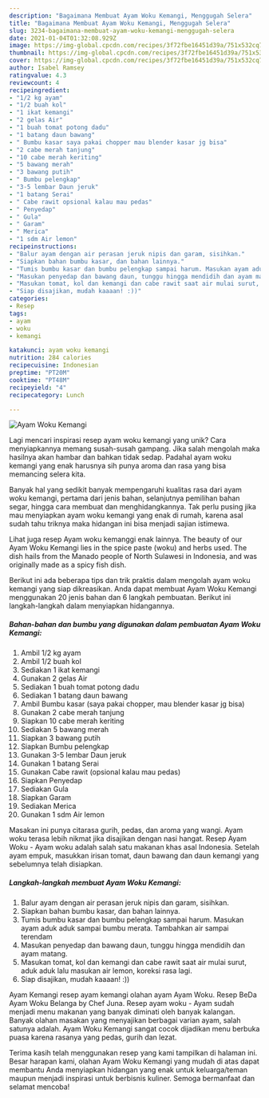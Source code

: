 ```yaml
---
description: "Bagaimana Membuat Ayam Woku Kemangi, Menggugah Selera"
title: "Bagaimana Membuat Ayam Woku Kemangi, Menggugah Selera"
slug: 3234-bagaimana-membuat-ayam-woku-kemangi-menggugah-selera
date: 2021-01-04T01:32:08.929Z
image: https://img-global.cpcdn.com/recipes/3f72fbe16451d39a/751x532cq70/ayam-woku-kemangi-foto-resep-utama.jpg
thumbnail: https://img-global.cpcdn.com/recipes/3f72fbe16451d39a/751x532cq70/ayam-woku-kemangi-foto-resep-utama.jpg
cover: https://img-global.cpcdn.com/recipes/3f72fbe16451d39a/751x532cq70/ayam-woku-kemangi-foto-resep-utama.jpg
author: Isabel Ramsey
ratingvalue: 4.3
reviewcount: 4
recipeingredient:
- "1/2 kg ayam"
- "1/2 buah kol"
- "1 ikat kemangi"
- "2 gelas Air"
- "1 buah tomat potong dadu"
- "1 batang daun bawang"
- " Bumbu kasar saya pakai chopper mau blender kasar jg bisa"
- "2 cabe merah tanjung"
- "10 cabe merah keriting"
- "5 bawang merah"
- "3 bawang putih"
- " Bumbu pelengkap"
- "3-5 lembar Daun jeruk"
- "1 batang Serai"
- " Cabe rawit opsional kalau mau pedas"
- " Penyedap"
- " Gula"
- " Garam"
- " Merica"
- "1 sdm Air lemon"
recipeinstructions:
- "Balur ayam dengan air perasan jeruk nipis dan garam, sisihkan."
- "Siapkan bahan bumbu kasar, dan bahan lainnya."
- "Tumis bumbu kasar dan bumbu pelengkap sampai harum. Masukan ayam aduk aduk sampai bumbu merata. Tambahkan air sampai terendam"
- "Masukan penyedap dan bawang daun, tunggu hingga mendidih dan ayam matang."
- "Masukan tomat, kol dan kemangi dan cabe rawit saat air mulai surut, aduk aduk lalu masukan air lemon, koreksi rasa lagi."
- "Siap disajikan, mudah kaaaan! :))"
categories:
- Resep
tags:
- ayam
- woku
- kemangi

katakunci: ayam woku kemangi 
nutrition: 284 calories
recipecuisine: Indonesian
preptime: "PT20M"
cooktime: "PT48M"
recipeyield: "4"
recipecategory: Lunch

---
```



![Ayam Woku Kemangi](https://img-global.cpcdn.com/recipes/3f72fbe16451d39a/751x532cq70/ayam-woku-kemangi-foto-resep-utama.jpg)

Lagi mencari inspirasi resep ayam woku kemangi yang unik? Cara menyiapkannya memang susah-susah gampang. Jika salah mengolah maka hasilnya akan hambar dan bahkan tidak sedap. Padahal ayam woku kemangi yang enak harusnya sih punya aroma dan rasa yang bisa memancing selera kita.

Banyak hal yang sedikit banyak mempengaruhi kualitas rasa dari ayam woku kemangi, pertama dari jenis bahan, selanjutnya pemilihan bahan segar, hingga cara membuat dan menghidangkannya. Tak perlu pusing jika mau menyiapkan ayam woku kemangi yang enak di rumah, karena asal sudah tahu triknya maka hidangan ini bisa menjadi sajian istimewa.

Lihat juga resep Ayam woku kemanggi enak lainnya. The beauty of our Ayam Woku Kemangi lies in the spice paste (woku) and herbs used. The dish hails from the Manado people of North Sulawesi in Indonesia, and was originally made as a spicy fish dish.


Berikut ini ada beberapa tips dan trik praktis dalam mengolah ayam woku kemangi yang siap dikreasikan. Anda dapat membuat Ayam Woku Kemangi menggunakan 20 jenis bahan dan 6 langkah pembuatan. Berikut ini langkah-langkah dalam menyiapkan hidangannya.

<!--inarticleads1-->

##### Bahan-bahan dan bumbu yang digunakan dalam pembuatan Ayam Woku Kemangi:

1. Ambil 1/2 kg ayam
1. Ambil 1/2 buah kol
1. Sediakan 1 ikat kemangi
1. Gunakan 2 gelas Air
1. Sediakan 1 buah tomat potong dadu
1. Sediakan 1 batang daun bawang
1. Ambil  Bumbu kasar (saya pakai chopper, mau blender kasar jg bisa)
1. Gunakan 2 cabe merah tanjung
1. Siapkan 10 cabe merah keriting
1. Sediakan 5 bawang merah
1. Siapkan 3 bawang putih
1. Siapkan  Bumbu pelengkap
1. Gunakan 3-5 lembar Daun jeruk
1. Gunakan 1 batang Serai
1. Gunakan  Cabe rawit (opsional kalau mau pedas)
1. Siapkan  Penyedap
1. Sediakan  Gula
1. Siapkan  Garam
1. Sediakan  Merica
1. Gunakan 1 sdm Air lemon


Masakan ini punya citarasa gurih, pedas, dan aroma yang wangi. Ayam woku terasa lebih nikmat jika disajikan dengan nasi hangat. Resep Ayam Woku - Ayam woku adalah salah satu makanan khas asal Indonesia. Setelah ayam empuk, masukkan irisan tomat, daun bawang dan daun kemangi yang sebelumnya telah disiapkan. 

<!--inarticleads2-->

##### Langkah-langkah membuat Ayam Woku Kemangi:

1. Balur ayam dengan air perasan jeruk nipis dan garam, sisihkan.
1. Siapkan bahan bumbu kasar, dan bahan lainnya.
1. Tumis bumbu kasar dan bumbu pelengkap sampai harum. Masukan ayam aduk aduk sampai bumbu merata. Tambahkan air sampai terendam
1. Masukan penyedap dan bawang daun, tunggu hingga mendidih dan ayam matang.
1. Masukan tomat, kol dan kemangi dan cabe rawit saat air mulai surut, aduk aduk lalu masukan air lemon, koreksi rasa lagi.
1. Siap disajikan, mudah kaaaan! :))


Ayam Kemangi resep ayam kemangi olahan ayam Ayam Woku. Resep BeDa Ayam Woku Belanga by Chef Juna. Resep ayam woku - Ayam sudah menjadi menu makanan yang banyak diminati oleh banyak kalangan. Banyak olahan masakan yang menyajikan berbagai varian ayam, salah satunya adalah. Ayam Woku Kemangi sangat cocok dijadikan menu berbuka puasa karena rasanya yang pedas, gurih dan lezat. 

Terima kasih telah menggunakan resep yang kami tampilkan di halaman ini. Besar harapan kami, olahan Ayam Woku Kemangi yang mudah di atas dapat membantu Anda menyiapkan hidangan yang enak untuk keluarga/teman maupun menjadi inspirasi untuk berbisnis kuliner. Semoga bermanfaat dan selamat mencoba!
